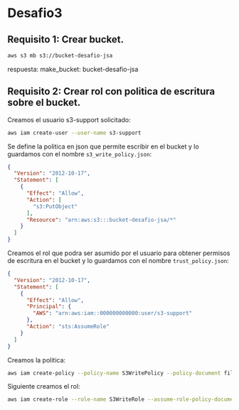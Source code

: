 # Desafio3

## Requisito 1: Crear bucket.
```bash
aws s3 mb s3://bucket-desafio-jsa
```
respuesta:
make_bucket: bucket-desafio-jsa

## Requisito 2: Crear rol con politica de escritura sobre el bucket.
Creamos el usuario s3-support solicitado:
```bash
aws iam create-user --user-name s3-support
```
Se define la politica en json que permite escribir en el bucket y lo guardamos con el nombre `s3_write_policy.json`:
```json
{
  "Version": "2012-10-17",
  "Statement": [
    {
      "Effect": "Allow",
      "Action": [
        "s3:PutObject"
      ],
      "Resource": "arn:aws:s3:::bucket-desafio-jsa/*"
    }
  ]
}
```
Creamos el rol que podra ser asumido por el usuario para obtener permisos de escritura en el bucket y lo guardamos con el nombre `trust_policy.json`:
```json
{
  "Version": "2012-10-17",
  "Statement": [
    {
      "Effect": "Allow",
      "Principal": {
        "AWS": "arn:aws:iam::000000000000:user/s3-support"
      },
      "Action": "sts:AssumeRole"
    }
  ]
}
```
Creamos la politica:
```bash
aws iam create-policy --policy-name S3WritePolicy --policy-document file://s3_write_policy.json
```
Siguiente creamos el rol:
```bash
aws iam create-role --role-name S3WriteRole --assume-role-policy-document file://trust_policy.json
```
